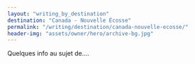 ```yaml
---
layout: "writing_by_destination"
destination: "Canada - Nouvelle Écosse"
permalink: "/writing/destination/canada-nouvelle-ecosse/"
header-img: "assets/owner/hero/archive-bg.jpg"
---
```


Quelques info au sujet de....